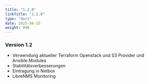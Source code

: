 ```yaml
---
title: "1.2.0"
linkTitle: "1.2.0"
type: "docs"
date: 2025-08-25
weight: 998
---
```


### Version 1.2

- Verwendung aktueller Terraform Openstack und S3 Provider und Ansible Modules
- Stabilitätsverbesserungen
- Eintragung in Netbox
- LibreNMS Monitoring

